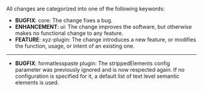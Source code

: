 All changes are categorized into one of the following keywords:

- **BUGFIX**:      core: The change fixes a bug.
- **ENHANCEMENT**: ui: The change improves the software, but otherwise makes no
                   functional change to any feature.
- **FEATURE**: xyz-plugin: The change introduces a new feature, or modifies the
               function, usage, or intent of an existing one.

----

- **BUGFIX**: formatlesspaste plugin: The strippedElements config parameter was
              previously ignored and is now respected again. If no configuration
              is specified for it, a default list of text level semantic elements
              is used.
